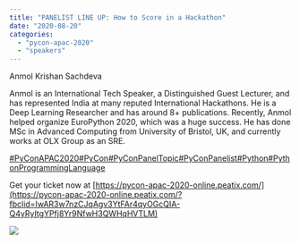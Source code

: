 ```yaml
---
title: "PANELIST LINE UP: How to Score in a Hackathon"
date: "2020-08-20"
categories:
  - "pycon-apac-2020"
  - "speakers"
---
```


Anmol Krishan Sachdeva

Anmol is an International Tech Speaker, a Distinguished Guest Lecturer, and has represented India at many reputed International Hackathons. He is a Deep Learning Researcher and has around 8+ publications. Recently, Anmol helped organize EuroPython 2020, which was a huge success. He has done MSc in Advanced Computing from University of Bristol, UK, and currently works at OLX Group as an SRE.

[#PyConAPAC2020](https://www.facebook.com/hashtag/pyconapac2020?__eep__=6&__tn__=*NK*F)[#PyCon](https://www.facebook.com/hashtag/pycon?__eep__=6&__tn__=*NK*F)[#PyConPanelTopic](https://www.facebook.com/hashtag/pyconpaneltopic?__eep__=6&__tn__=*NK*F)[#PyConPanelist](https://www.facebook.com/hashtag/pyconpanelist?__eep__=6&__tn__=*NK*F)[#Python](https://www.facebook.com/hashtag/python?__eep__=6&__tn__=*NK*F)[#PythonProgrammingLanguage](https://www.facebook.com/hashtag/pythonprogramminglanguage?__eep__=6&__tn__=*NK*F)

Get your ticket now at [https://pycon-apac-2020-online.peatix.com/](https://pycon-apac-2020-online.peatix.com/?fbclid=IwAR3w7nzCJqAgv3YtFAr4qyOGcQIA-Q4yRyItgYPfj8Yr9NfwH3QWHqHVTLM)

![](/archived-images/117871496_616283782413957_1691373824551645297_o-1.jpg?w=1024)

